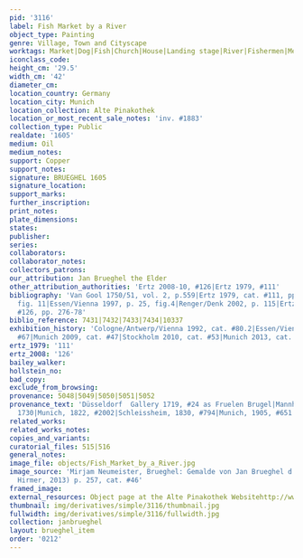 ```yaml
---
pid: '3116'
label: Fish Market by a River
object_type: Painting
genre: Village, Town and Cityscape
worktags: Market|Dog|Fish|Church|House|Landing stage|River|Fishermen|Merchants|Boat
iconclass_code:
height_cm: '29.5'
width_cm: '42'
diameter_cm:
location_country: Germany
location_city: Munich
location_collection: Alte Pinakothek
location_or_most_recent_sale_notes: 'inv. #1883'
collection_type: Public
realdate: '1605'
medium: Oil
medium_notes:
support: Copper
support_notes:
signature: BRUEGHEL 1605
signature_location:
support_marks:
further_inscription:
print_notes:
plate_dimensions:
states:
publisher:
series:
collaborators:
collaborator_notes:
collectors_patrons:
our_attribution: Jan Brueghel the Elder
other_attribution_authorities: 'Ertz 2008-10, #126|Ertz 1979, #111'
bibliography: 'Van Gool 1750/51, vol. 2, p.559|Ertz 1979, cat. #111, pp. 41, 576,
  fig. 11|Essen/Vienna 1997, p. 25, fig.4|Renger/Denk 2002, p. 115|Ertz 2008-10, cat.
  #126, pp. 276-78'
biblio_reference: 7431|7432|7433|7434|10337
exhibition_history: 'Cologne/Antwerp/Vienna 1992, cat. #80.2|Essen/Vienna 2003, cat.
  #67|Munich 2009, cat. #47|Stockholm 2010, cat. #53|Munich 2013, cat. #46'
ertz_1979: '111'
ertz_2008: '126'
bailey_walker:
hollstein_no:
bad_copy:
exclude_from_browsing:
provenance: 5048|5049|5050|5051|5052
provenance_text: 'Düsseldorf  Gallery 1719, #24 as Fruelen Brugel|Mannheim Gallery,
  1730|Munich, 1822, #2002|Schleissheim, 1830, #794|Munich, 1905, #651'
related_works:
related_works_notes:
copies_and_variants:
curatorial_files: 515|516
general_notes:
image_file: objects/Fish_Market_by_a_River.jpg
image_source: 'Mirjam Neumeister, Brueghel: Gemalde von Jan Brueghel d.A (Munich:
  Hirmer, 2013) p. 257, cat. #46'
framed_image:
external_resources: Object page at the Alte Pinakothek Websitehttp://www.pinakothek.de/node/1078
thumbnail: img/derivatives/simple/3116/thumbnail.jpg
fullwidth: img/derivatives/simple/3116/fullwidth.jpg
collection: janbrueghel
layout: brueghel_item
order: '0212'
---
```

